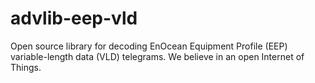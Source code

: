 # advlib-eep-vld
Open source library for decoding EnOcean Equipment Profile (EEP) variable-length data (VLD) telegrams. We believe in an open Internet of Things.

